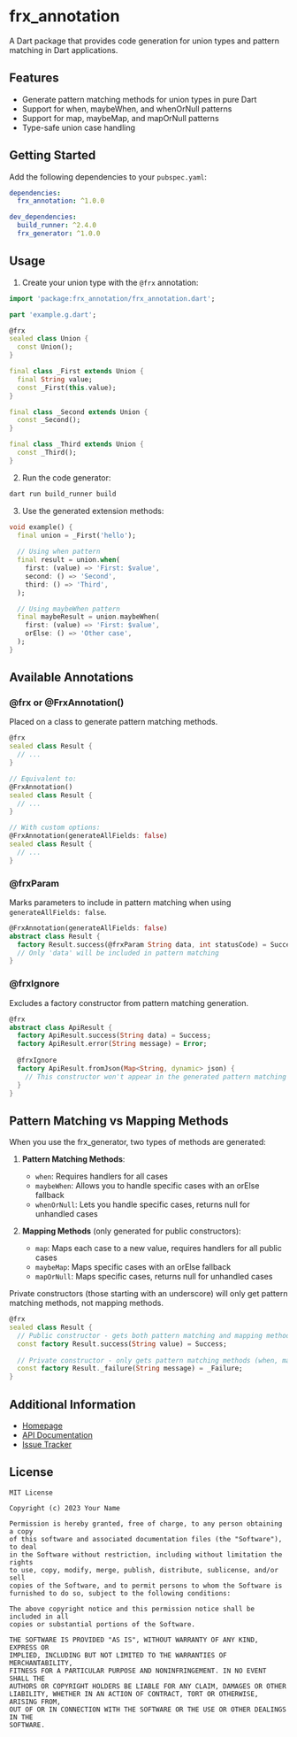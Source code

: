 # frx_annotation

A Dart package that provides code generation for union types and pattern matching in Dart applications.

## Features

- Generate pattern matching methods for union types in pure Dart
- Support for when, maybeWhen, and whenOrNull patterns
- Support for map, maybeMap, and mapOrNull patterns
- Type-safe union case handling

## Getting Started

Add the following dependencies to your `pubspec.yaml`:

```yaml
dependencies:
  frx_annotation: ^1.0.0

dev_dependencies:
  build_runner: ^2.4.0
  frx_generator: ^1.0.0
```

## Usage

1. Create your union type with the `@frx` annotation:

```dart
import 'package:frx_annotation/frx_annotation.dart';

part 'example.g.dart';

@frx
sealed class Union {
  const Union();
}

final class _First extends Union {
  final String value;
  const _First(this.value);
}

final class _Second extends Union {
  const _Second();
}

final class _Third extends Union {
  const _Third();
}
```

2. Run the code generator:

```bash
dart run build_runner build
```

3. Use the generated extension methods:

```dart
void example() {
  final union = _First('hello');
  
  // Using when pattern
  final result = union.when(
    first: (value) => 'First: $value',
    second: () => 'Second',
    third: () => 'Third',
  );

  // Using maybeWhen pattern
  final maybeResult = union.maybeWhen(
    first: (value) => 'First: $value',
    orElse: () => 'Other case',
  );
}
```

## Available Annotations

### @frx or @FrxAnnotation()

Placed on a class to generate pattern matching methods.

```dart
@frx
sealed class Result {
  // ...
}

// Equivalent to:
@FrxAnnotation()
sealed class Result {
  // ...
}

// With custom options:
@FrxAnnotation(generateAllFields: false)
sealed class Result {
  // ...
}
```

### @frxParam

Marks parameters to include in pattern matching when using `generateAllFields: false`.

```dart
@FrxAnnotation(generateAllFields: false)
abstract class Result {
  factory Result.success(@frxParam String data, int statusCode) = Success;
  // Only 'data' will be included in pattern matching
}
```

### @frxIgnore

Excludes a factory constructor from pattern matching generation.

```dart
@frx
abstract class ApiResult {
  factory ApiResult.success(String data) = Success;
  factory ApiResult.error(String message) = Error;
  
  @frxIgnore
  factory ApiResult.fromJson(Map<String, dynamic> json) {
    // This constructor won't appear in the generated pattern matching methods
  }
}
```

## Pattern Matching vs Mapping Methods

When you use the frx_generator, two types of methods are generated:

1. **Pattern Matching Methods**:
   - `when`: Requires handlers for all cases
   - `maybeWhen`: Allows you to handle specific cases with an orElse fallback
   - `whenOrNull`: Lets you handle specific cases, returns null for unhandled cases

2. **Mapping Methods** (only generated for public constructors):
   - `map`: Maps each case to a new value, requires handlers for all public cases
   - `maybeMap`: Maps specific cases with an orElse fallback
   - `mapOrNull`: Maps specific cases, returns null for unhandled cases

Private constructors (those starting with an underscore) will only get pattern matching methods, not mapping methods.

```dart
@frx
sealed class Result {
  // Public constructor - gets both pattern matching and mapping methods
  const factory Result.success(String value) = Success;
  
  // Private constructor - only gets pattern matching methods (when, maybeWhen, whenOrNull)
  const factory Result._failure(String message) = _Failure;
}
```

## Additional Information

- [Homepage](https://github.com/yourusername/frx_annotation)
- [API Documentation](https://pub.dev/documentation/frx_annotation/latest/)
- [Issue Tracker](https://github.com/yourusername/frx_annotation/issues)

## License

```
MIT License

Copyright (c) 2023 Your Name

Permission is hereby granted, free of charge, to any person obtaining a copy
of this software and associated documentation files (the "Software"), to deal
in the Software without restriction, including without limitation the rights
to use, copy, modify, merge, publish, distribute, sublicense, and/or sell
copies of the Software, and to permit persons to whom the Software is
furnished to do so, subject to the following conditions:

The above copyright notice and this permission notice shall be included in all
copies or substantial portions of the Software.

THE SOFTWARE IS PROVIDED "AS IS", WITHOUT WARRANTY OF ANY KIND, EXPRESS OR
IMPLIED, INCLUDING BUT NOT LIMITED TO THE WARRANTIES OF MERCHANTABILITY,
FITNESS FOR A PARTICULAR PURPOSE AND NONINFRINGEMENT. IN NO EVENT SHALL THE
AUTHORS OR COPYRIGHT HOLDERS BE LIABLE FOR ANY CLAIM, DAMAGES OR OTHER
LIABILITY, WHETHER IN AN ACTION OF CONTRACT, TORT OR OTHERWISE, ARISING FROM,
OUT OF OR IN CONNECTION WITH THE SOFTWARE OR THE USE OR OTHER DEALINGS IN THE
SOFTWARE.
```
